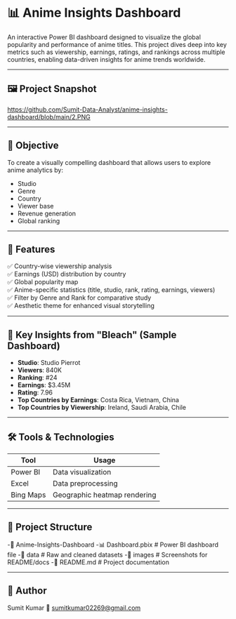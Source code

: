 # 📊 Anime Insights Dashboard

An interactive Power BI dashboard designed to visualize the global popularity and performance of anime titles. This project dives deep into key metrics such as viewership, earnings, ratings, and rankings across multiple countries, enabling data-driven insights for anime trends worldwide.

---

## 🖼️ Project Snapshot

https://github.com/Sumit-Data-Analyst/anime-insights-dashboard/blob/main/2.PNG

---

## 🎯 Objective

To create a visually compelling dashboard that allows users to explore anime analytics by:
- Studio
- Genre
- Country
- Viewer base
- Revenue generation
- Global ranking

---

## 📌 Features

✅ Country-wise viewership analysis  
✅ Earnings (USD) distribution by country  
✅ Global popularity map  
✅ Anime-specific statistics (title, studio, rank, rating, earnings, viewers)  
✅ Filter by Genre and Rank for comparative study  
✅ Aesthetic theme for enhanced visual storytelling  

---

## 🧠 Key Insights from "Bleach" (Sample Dashboard)

- **Studio**: Studio Pierrot  
- **Viewers**: 840K  
- **Ranking**: #24  
- **Earnings**: $3.45M  
- **Rating**: 7.96  
- **Top Countries by Earnings**: Costa Rica, Vietnam, China  
- **Top Countries by Viewership**: Ireland, Saudi Arabia, Chile  

---

## 🛠️ Tools & Technologies

| Tool        | Usage                        |
|-------------|------------------------------|
| Power BI    | Data visualization           |
| Excel       | Data preprocessing           |
| Bing Maps   | Geographic heatmap rendering |

---

## 📂 Project Structure

-📁 Anime-Insights-Dashboard
-📊 Dashboard.pbix # Power BI dashboard file
-📁 data # Raw and cleaned datasets
-📁 images # Screenshots for README/docs
-📄 README.md # Project documentation

---

## 👤 Author
Sumit Kumar
📧 sumitkumar02269@gmail.com

